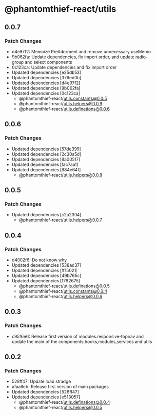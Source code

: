 # @phantomthief-react/utils

## 0.0.7

### Patch Changes

- d4e97f2: Memoize PreAdorment and remove unnecessary useMemo
- 9b062fa: Update dependencies, fix import order, and update radio-group and select components
- 0c123ca: Update dependencies and fix import order
- Updated dependencies [e25db53]
- Updated dependencies [376ed0b]
- Updated dependencies [d4e97f2]
- Updated dependencies [9b062fa]
- Updated dependencies [0c123ca]
  - @phantomthief-react/utils.constants@0.0.5
  - @phantomthief-react/utils.helpers@0.0.9
  - @phantomthief-react/utils.definations@0.0.6

## 0.0.6

### Patch Changes

- Updated dependencies [57de399]
- Updated dependencies [2c30a5d]
- Updated dependencies [8a005f7]
- Updated dependencies [fac7aa1]
- Updated dependencies [884e64f]
  - @phantomthief-react/utils.helpers@0.0.8

## 0.0.5

### Patch Changes

- Updated dependencies [c2a2304]
  - @phantomthief-react/utils.helpers@0.0.7

## 0.0.4

### Patch Changes

- d4002f6: Do not know why
- Updated dependencies [538ad37]
- Updated dependencies [ff15021]
- Updated dependencies [49b765c]
- Updated dependencies [1782675]
  - @phantomthief-react/utils.definations@0.0.5
  - @phantomthief-react/utils.constants@0.0.4
  - @phantomthief-react/utils.helpers@0.0.6

## 0.0.3

### Patch Changes

- c95f6e6: Release first version of modules.responsive-topnav and update the main of the components,hooks,modules,services and utils

## 0.0.2

### Patch Changes

- 528ff47: Update load stradge
- afaa6eb: Release first version of main packages
- Updated dependencies [528ff47]
- Updated dependencies [e513057]
  - @phantomthief-react/utils.definations@0.0.4
  - @phantomthief-react/utils.helpers@0.0.5
